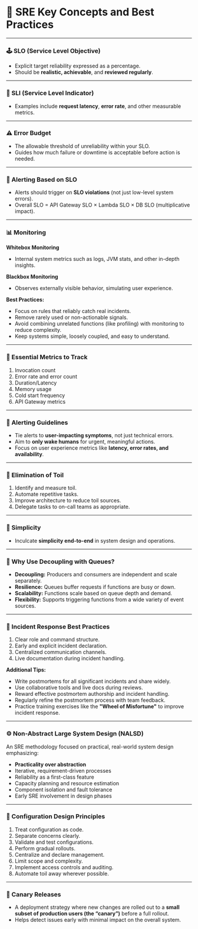 # 🎯 SRE Key Concepts and Best Practices

---

### 🕹️ SLO (Service Level Objective)
- Explicit target reliability expressed as a percentage.  
- Should be **realistic, achievable**, and **reviewed regularly**.

---

### 📏 SLI (Service Level Indicator)
- Examples include **request latency**, **error rate**, and other measurable metrics.

---

### ⚠️ Error Budget
- The allowable threshold of unreliability within your SLO.  
- Guides how much failure or downtime is acceptable before action is needed.

---

### 🚨 Alerting Based on SLO
- Alerts should trigger on **SLO violations** (not just low-level system errors).  
- Overall SLO = API Gateway SLO × Lambda SLO × DB SLO (multiplicative impact).

---

### 📊 Monitoring

**Whitebox Monitoring**  
- Internal system metrics such as logs, JVM stats, and other in-depth insights.

**Blackbox Monitoring**  
- Observes externally visible behavior, simulating user experience.

**Best Practices:**  
- Focus on rules that reliably catch real incidents.  
- Remove rarely used or non-actionable signals.  
- Avoid combining unrelated functions (like profiling) with monitoring to reduce complexity.  
- Keep systems simple, loosely coupled, and easy to understand.

---

### 🔢 Essential Metrics to Track

1. Invocation count  
2. Error rate and error count  
3. Duration/Latency  
4. Memory usage  
5. Cold start frequency  
6. API Gateway metrics  

---

### 🚨 Alerting Guidelines

- Tie alerts to **user-impacting symptoms**, not just technical errors.  
- Aim to **only wake humans** for urgent, meaningful actions.  
- Focus on user experience metrics like **latency, error rates, and availability**.

---

### 🤖 Elimination of Toil

1. Identify and measure toil.  
2. Automate repetitive tasks.  
3. Improve architecture to reduce toil sources.  
4. Delegate tasks to on-call teams as appropriate.

---

### 🎯 Simplicity

- Inculcate **simplicity end-to-end** in system design and operations.

---

### 🔄 Why Use Decoupling with Queues?

- **Decoupling:** Producers and consumers are independent and scale separately.  
- **Resilience:** Queues buffer requests if functions are busy or down.  
- **Scalability:** Functions scale based on queue depth and demand.  
- **Flexibility:** Supports triggering functions from a wide variety of event sources.

---

### 🚨 Incident Response Best Practices

1. Clear role and command structure.  
2. Early and explicit incident declaration.  
3. Centralized communication channels.  
4. Live documentation during incident handling.

**Additional Tips:**  
- Write postmortems for all significant incidents and share widely.  
- Use collaborative tools and live docs during reviews.  
- Reward effective postmortem authorship and incident handling.  
- Regularly refine the postmortem process with team feedback.  
- Practice training exercises like the **"Wheel of Misfortune"** to improve incident response.

---

### ⚙️ Non-Abstract Large System Design (NALSD)  
An SRE methodology focused on practical, real-world system design emphasizing:

- **Practicality over abstraction**  
- Iterative, requirement-driven processes  
- Reliability as a first-class feature  
- Capacity planning and resource estimation  
- Component isolation and fault tolerance  
- Early SRE involvement in design phases

---

### 🔧 Configuration Design Principles

1. Treat configuration as code.  
2. Separate concerns clearly.  
3. Validate and test configurations.  
4. Perform gradual rollouts.  
5. Centralize and declare management.  
6. Limit scope and complexity.  
7. Implement access controls and auditing.  
8. Automate toil away wherever possible.

---

### 🐤 Canary Releases

- A deployment strategy where new changes are rolled out to a **small subset of production users (the “canary”)** before a full rollout.  
- Helps detect issues early with minimal impact on the overall system.
